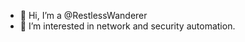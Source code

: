 - 👋 Hi, I’m a @RestlessWanderer
- 👀 I’m interested in network and security automation.


<!---
RestlessWanderer/RestlessWanderer is a ✨ special ✨ repository because its `README.md` (this file) appears on your GitHub profile.
You can click the Preview link to take a look at your changes.
--->
